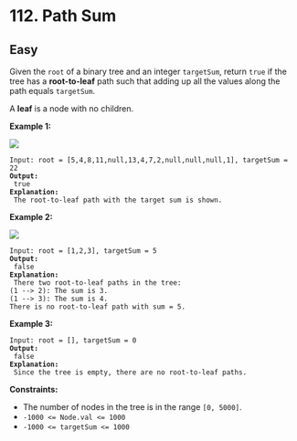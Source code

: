 # 112. Path Sum

## Easy



Given the `root` of a binary tree and an integer `targetSum`, return `true` if the tree has a **root-to-leaf** path such that adding up all the values along the path equals `targetSum`.

A **leaf** is a node with no children.

&#x20;

**Example 1:**

![](https://assets.leetcode.com/uploads/2021/01/18/pathsum1.jpg)

<pre><code>Input: root = [5,4,8,11,null,13,4,7,2,null,null,null,1], targetSum = 22
<strong>Output:
</strong> true
<strong>Explanation:
</strong> The root-to-leaf path with the target sum is shown.
</code></pre>

**Example 2:**

![](https://assets.leetcode.com/uploads/2021/01/18/pathsum2.jpg)

<pre><code>Input: root = [1,2,3], targetSum = 5
<strong>Output:
</strong> false
<strong>Explanation:
</strong> There two root-to-leaf paths in the tree:
(1 --> 2): The sum is 3.
(1 --> 3): The sum is 4.
There is no root-to-leaf path with sum = 5.
</code></pre>

**Example 3:**

<pre><code>Input: root = [], targetSum = 0
<strong>Output:
</strong> false
<strong>Explanation:
</strong> Since the tree is empty, there are no root-to-leaf paths.
</code></pre>

&#x20;

**Constraints:**

* The number of nodes in the tree is in the range `[0, 5000]`.
* `-1000 <= Node.val <= 1000`
* `-1000 <= targetSum <= 1000`
